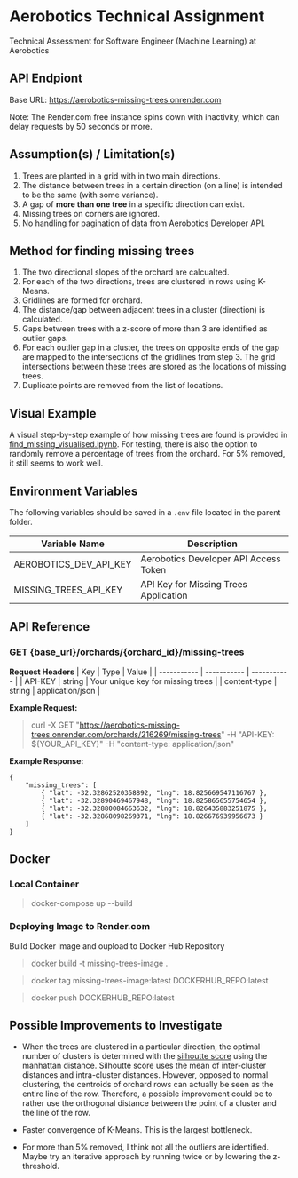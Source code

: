 # Aerobotics Technical Assignment

Technical Assessment for Software Engineer (Machine Learning) at Aerobotics

## API Endpiont
Base URL: https://aerobotics-missing-trees.onrender.com

Note: The Render.com free instance spins down with inactivity, which can delay requests by 50 seconds or more.

## Assumption(s) / Limitation(s)
1. Trees are planted in a grid with in two main directions.
2. The distance between trees in a certain direction (on a line) is intended to be the same (with some variance).
3. A gap of **more than one tree** in a specific direction can exist.
4. Missing trees on corners are ignored.
5. No handling for pagination of data from Aerobotics Developer API.

## Method for finding missing trees

1. The two directional slopes of the orchard are calcualted.
2. For each of the two directions, trees are clustered in rows using K-Means.
3. Gridlines are formed for orchard.
4. The distance/gap between adjacent trees in a cluster (direction) is calculated.
5. Gaps between trees with a z-score of more than 3 are identified as outlier gaps.
6. For each outlier gap in a cluster, the trees on opposite ends of the gap are mapped to the intersections of the gridlines from step 3. The grid intersections between these trees are stored as the locations of missing trees.
7. Duplicate points are removed from the list of locations.

## Visual Example
A visual step-by-step example of how missing trees are found is provided in [find_missing_visualised.ipynb](https://github.com/BenEdwards-exe/Aerobotics_Technical_Assessment/blob/main/find_missing_visualised.ipynb). For testing, there is also the option to randomly remove a percentage of trees from the orchard. For 5% removed, it still seems to work well.

## Environment Variables
The following variables should be saved in a `.env` file located in the parent folder.

| Variable Name | Description |
| ----------- | ----------- | 
| AEROBOTICS_DEV_API_KEY | Aerobotics Developer API Access Token |
| MISSING_TREES_API_KEY | API Key for Missing Trees Application |

## API Reference
### **GET** {base_url}/orchards/{orchard_id}/missing-trees

**Request Headers**
| Key | Type | Value |
| ----------- | ----------- | ----------- |
| API-KEY | string | Your unique key for missing trees |
| content-type | string | application/json | 

**Example Request:**
> curl -X GET "https://aerobotics-missing-trees.onrender.com/orchards/216269/missing-trees" -H "API-KEY: ${YOUR_API_KEY}" -H "content-type: application/json"


**Example Response:**
```
{
    "missing_trees": [
        { "lat": -32.32862520358892, "lng": 18.825669547116767 },
        { "lat": -32.32890469467948, "lng": 18.825865655754654 },
        { "lat": -32.32880084663632, "lng": 18.826435883251875 },
        { "lat": -32.32868098269371, "lng": 18.826676939956673 }
    ]
}
```


## Docker

### Local Container
> docker-compose up --build 

### Deploying Image to Render.com
Build Docker image and oupload to Docker Hub Repository
> docker build -t missing-trees-image .

> docker tag missing-trees-image:latest DOCKERHUB_REPO:latest

> docker push DOCKERHUB_REPO:latest

## Possible Improvements to Investigate
- When the trees are clustered in a particular direction, the optimal number of clusters is determined with the [silhoutte score](https://scikit-learn.org/1.5/auto_examples/cluster/plot_kmeans_silhouette_analysis.html) using the manhattan distance. Silhoutte score uses the mean of inter-cluster distances and intra-cluster distances. However, opposed to normal clustering, the centroids of orchard rows can actually be seen as the entire line of the row. Therefore, a possible improvement could be to rather use the orthogonal distance between the point of a cluster and the line of the row.

- Faster convergence of K-Means. This is the largest bottleneck.

- For more than 5% removed, I think not all the outliers are identified. Maybe try an iterative approach by running twice or by lowering the z-threshold.




